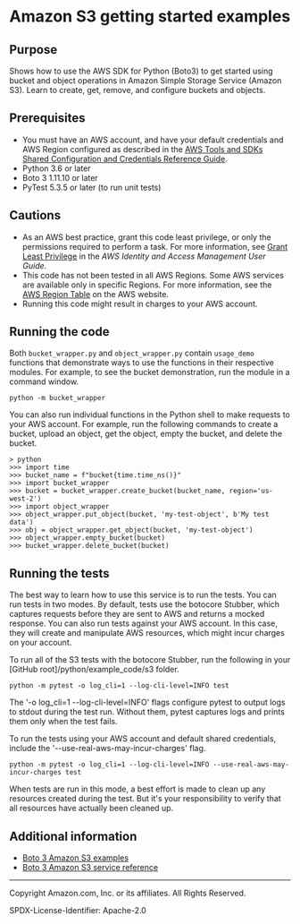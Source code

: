 # Amazon S3 getting started examples

## Purpose

Shows how to use the AWS SDK for Python (Boto3) to get started using bucket and 
object operations in Amazon Simple Storage Service (Amazon S3). 
Learn to create, get, remove, and configure buckets and objects.

## Prerequisites

- You must have an AWS account, and have your default credentials and AWS Region
  configured as described in the [AWS Tools and SDKs Shared Configuration and
  Credentials Reference Guide](https://docs.aws.amazon.com/credref/latest/refdocs/creds-config-files.html).
- Python 3.6 or later
- Boto 3 1.11.10 or later
- PyTest 5.3.5 or later (to run unit tests)

## Cautions

- As an AWS best practice, grant this code least privilege, or only the 
  permissions required to perform a task. For more information, see 
  [Grant Least Privilege](https://docs.aws.amazon.com/IAM/latest/UserGuide/best-practices.html#grant-least-privilege) 
  in the *AWS Identity and Access Management 
  User Guide*.
- This code has not been tested in all AWS Regions. Some AWS services are 
  available only in specific Regions. For more information, see the 
  [AWS Region Table](https://aws.amazon.com/about-aws/global-infrastructure/regional-product-services/)
  on the AWS website.
- Running this code might result in charges to your AWS account.

## Running the code

Both `bucket_wrapper.py` and `object_wrapper.py` contain `usage_demo` functions
that demonstrate ways to use the functions in their respective modules. 
For example, to see the bucket demonstration, run the module in a command window.

```
python -m bucket_wrapper
``` 

You can also run individual functions in the Python shell to make requests to your 
AWS account. For example, run the following commands to create a bucket, upload 
an object, get the object, empty the bucket, and delete the bucket.  

    > python
    >>> import time
    >>> bucket_name = f"bucket{time.time_ns()}"
    >>> import bucket_wrapper
    >>> bucket = bucket_wrapper.create_bucket(bucket_name, region='us-west-2')
    >>> import object_wrapper
    >>> object_wrapper.put_object(bucket, 'my-test-object', b'My test data')
    >>> obj = object_wrapper.get_object(bucket, 'my-test-object')
    >>> object_wrapper.empty_bucket(bucket)
    >>> bucket_wrapper.delete_bucket(bucket)

## Running the tests

The best way to learn how to use this service is to run the tests.
You can run tests in two modes. By default, tests use the botocore Stubber,
which captures requests before they are sent to AWS and returns a mocked response.
You can also run tests against your AWS account. In this case, they will create and 
manipulate AWS resources, which might incur charges on your account.

To run all of the S3 tests with the botocore Stubber, run the following in
your [GitHub root]/python/example_code/s3 folder.

    python -m pytest -o log_cli=1 --log-cli-level=INFO test

The '-o log_cli=1 --log-cli-level=INFO' flags configure pytest to output
logs to stdout during the test run. Without them, pytest captures logs and prints
them only when the test fails.

To run the tests using your AWS account and default shared credentials, include the
'--use-real-aws-may-incur-charges' flag.

    python -m pytest -o log_cli=1 --log-cli-level=INFO --use-real-aws-may-incur-charges test

When tests are run in this mode, a best effort is made to clean up any resources 
created during the test. But it's your responsibility to verify that all resources 
have actually been cleaned up.

## Additional information

- [Boto 3 Amazon S3 examples](https://boto3.amazonaws.com/v1/documentation/api/latest/guide/s3-examples.html)
- [Boto 3 Amazon S3 service reference](https://boto3.amazonaws.com/v1/documentation/api/latest/reference/services/s3.html)

---
Copyright Amazon.com, Inc. or its affiliates. All Rights Reserved.

SPDX-License-Identifier: Apache-2.0
